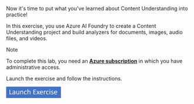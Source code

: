 Now it's time to put what you've learned about Content Understanding into practice!

In this exercise, you use Azure AI Foundry to create a Content Understanding project and build analyzers for documents, images, audio files, and videos. 

> [!NOTE]
> To complete this lab, you need an **[Azure subscription](https://azure.microsoft.com/free?azure-portal=true)** in which you have administrative access.

Launch the exercise and follow the instructions.

[![Button to launch exercise.](../media/launch-exercise.png)](https://go.microsoft.com/fwlink/?linkid=2320174&azure-portal=true)
